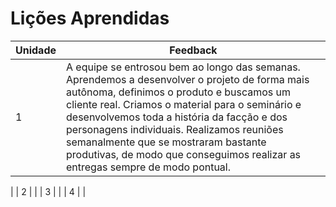 # Lições Aprendidas

| Unidade | Feedback |
| ------- | -------- |
| 1 |A equipe se entrosou bem ao longo das semanas. Aprendemos a desenvolver o projeto de forma mais autônoma, definimos o produto e buscamos um cliente real. Criamos o material para o seminário e desenvolvemos toda a história da facção e dos personagens individuais. Realizamos reuniões semanalmente que se mostraram bastante produtivas, de modo que conseguimos realizar as entregas sempre de modo pontual.
 |
| 2 | |
| 3 | |
| 4 | |